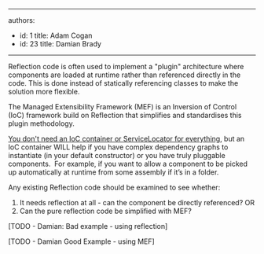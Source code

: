 

---
authors:
  - id: 1
    title: Adam Cogan
  - id: 23
    title: Damian Brady
---




<span class='intro'> <p>Reflection code is often used to implement a &quot;plugin&quot; architecture where components are loaded at runtime rather than referenced directly in the code. This is done instead of statically referencing classes to make the solution more flexible.</p>
 </span>

<p>The Managed Extensibility Framework (MEF) is an Inversion of Control (IoC)&#160;framework build on Reflection that simplifies and standardises this plugin methodology.</p>
<p><a rel="bookmark" href="http&#58;//blogs.clariusconsulting.net/kzu/you-dont-need-an-ioc-or-servicelocator-for-everything/" title="You don’t need an IoC container or ServiceLocator for everything">You don't need an IoC container or ServiceLocator for everything</a>, but an IoC container WILL help if you have complex dependency graphs to instantiate (in your default constructor) or you have truly pluggable components.&#160; For example, if you want to allow a component to be picked up automatically at runtime from some&#160;assembly if it’s in a folder.</p>
<p>Any existing Reflection code should be examined to see whether&#58; </p>
<ol>
<li>It needs reflection at all - can the component be directly referenced? OR</li>
<li>Can the pure reflection code be simplified with MEF?</li>
</ol>
<p>[TODO - Damian&#58;&#160;Bad example - using reflection]</p>
<p>[TODO - Damian Good Example - using MEF]</p>


